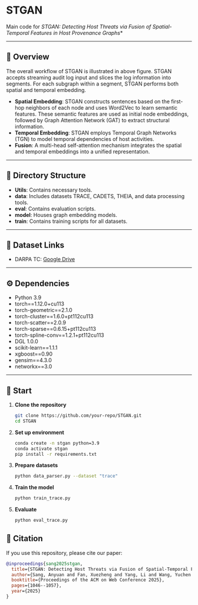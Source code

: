 # STGAN

Main code for **STGAN*: Detecting Host Threats via Fusion of Spatial-Temporal
Features in Host Provenance Graphs**

---

## 📖 Overview

The overall workflow of STGAN is illustrated in above figure. STGAN accepts streaming audit log input and slices the log information into segments. For each subgraph within a segment, STGAN performs both spatial and temporal embedding.  

- **Spatial Embedding**: STGAN constructs sentences based on the first-hop neighbors of each node and uses Word2Vec to learn semantic features. These semantic features are used as initial node embeddings, followed by Graph Attention Network (GAT) to extract structural information.  
- **Temporal Embedding**: STGAN employs Temporal Graph Networks (TGN) to model temporal dependencies of host activities.  
- **Fusion**: A multi-head self-attention mechanism integrates the spatial and temporal embeddings into a unified representation.  
 

---

## 📂 Directory Structure

- **Utils**: Contains necessary tools.  
- **data**: Includes datasets TRACE, CADETS, THEIA, and data processing tools.  
- **eval**: Contains evaluation scripts.  
- **model**: Houses graph embedding models.  
- **train**: Contains training scripts for all datasets.  

---

## 🔗 Dataset Links

- DARPA TC: [Google Drive](https://drive.google.com/open?id=1QlbUFWAGq3Hpl8wVdzOdIoZLFxkII4EK)  

---

## ⚙️ Dependencies

- Python 3.9  
- torch==1.12.0+cu113  
- torch-geometric==2.1.0  
- torch-cluster==1.6.0+pt112cu113  
- torch-scatter==2.0.9  
- torch-sparse==0.6.15+pt112cu113  
- torch-spline-conv==1.2.1+pt112cu113  
- DGL 1.0.0  
- scikit-learn==1.1.1  
- xgboost==0.90  
- gensim==4.3.0  
- networkx==3.0  

---

## 🚀 Start

1. **Clone the repository**
   ```bash
   git clone https://github.com/your-repo/STGAN.git
   cd STGAN
2. **Set up environment**
    ```bash
    conda create -n stgan python=3.9
    conda activate stgan
    pip install -r requirements.txt
3. **Prepare datasets**
    ```bash
    python data_parser.py --dataset "trace"
4. **Train the model**
    ```bash
    python train_trace.py
5. **Evaluate**
    ```bash
    python eval_trace.py
## 📑 Citation

If you use this repository, please cite our paper:

```bibtex
@inproceedings{sang2025stgan,
  title={STGAN: Detecting Host Threats via Fusion of Spatial-Temporal Features in Host Provenance Graphs},
  author={Sang, Anyuan and Fan, Xuezheng and Yang, Li and Wang, Yuchen and Zhou, Lu and Jia, Junbo and Yang, Huipeng},
  booktitle={Proceedings of the ACM on Web Conference 2025},
  pages={1046--1057},
  year={2025}
}
